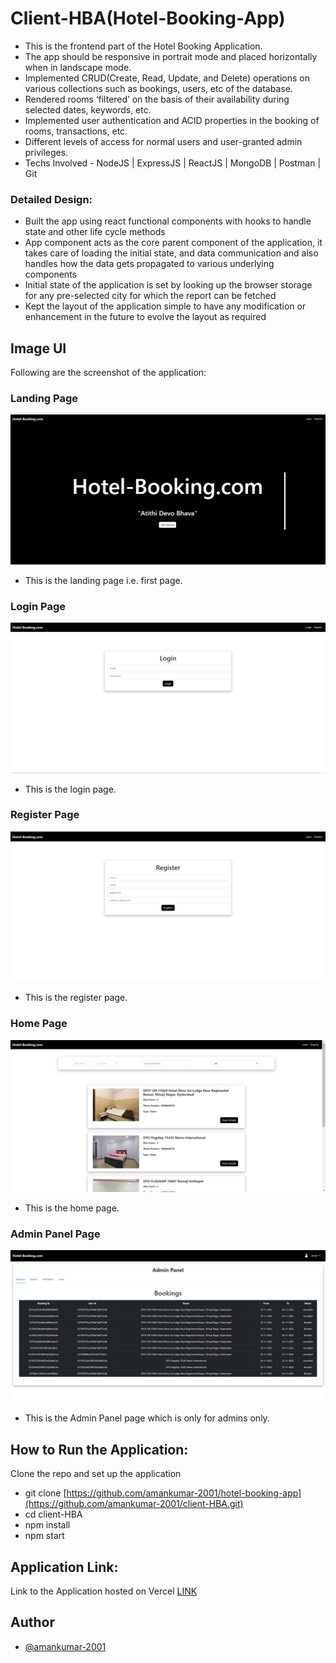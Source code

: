 # Client-HBA(Hotel-Booking-App)

- This is the frontend part of the Hotel Booking Application.
- The app should be responsive in portrait mode and placed horizontally when in landscape mode.
- Implemented CRUD(Create, Read, Update, and Delete) operations on various collections such as bookings, users, etc of the database.
- Rendered rooms ‘filtered’ on the basis of their availability during selected dates, keywords, etc.
- Implemented user authentication and ACID properties in the booking of rooms, transactions, etc.
- Different levels of access for normal users and user-granted admin privileges.
- Techs Involved - NodeJS | ExpressJS | ReactJS | MongoDB | Postman | Git

### Detailed Design:

- Built the app using react functional components with hooks to handle state and other life cycle methods
- App component acts as the core parent component of the application, it takes care of loading the initial state, and data communication and also handles how the data gets propagated to various underlying components
- Initial state of the application is set by looking up the browser storage for any pre-selected city for which the report can be fetched
- Kept the layout of the application simple to have any modification or enhancement in the future to evolve the layout as required

## Image UI
Following are the screenshot of the application:

### Landing Page
![alt text](./public/landingPicture.png)
- This is the landing page i.e. first page.

### Login Page
![alt text](./public/loginPage.png)
- This is the login page.

### Register Page
![alt text](./public/registerPage.png)
- This is the register page.

### Home Page
![alt text](./public/homePage.png)
- This is the home page.

### Admin Panel Page
![alt text](./public/adminPanel.png)
- This is the Admin Panel page which is only for admins only.

## How to Run the Application:

Clone the repo and set up the application

- git clone [https://github.com/amankumar-2001/hotel-booking-app](https://github.com/amankumar-2001/client-HBA.git)
- cd client-HBA
- npm install
- npm start


## Application Link:

Link to the Application hosted on Vercel [LINK]([https://hotel-booking-hnkaj9iio-amankumar-2001.vercel.app/](https://client-hba.vercel.app/))


## Author

- [@amankumar-2001](https://www.github.com/amankumar-2001)

